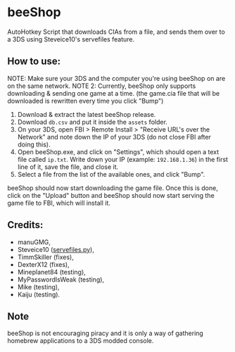 # beeShop
AutoHotkey Script that downloads CIAs from a file, and sends them over to a 3DS using Steveice10's servefiles feature.

## How to use:

NOTE: Make sure your 3DS and the computer you're using beeShop on are on the same network.
NOTE 2: Currently, beeShop only supports downloading & sending one game at a time. (the game.cia file that will be downloaded is rewritten every time you click "Bump")

1. Download & extract the latest beeShop release.
2. Download `db.csv` and put it inside the `assets` folder.
2. On your 3DS, open FBI > Remote Install > "Receive URL's over the Network" and note down the IP of your 3DS (do not close FBI after doing this).
4. Open beeShop.exe, and click on "Settings", which should open a text file called `ip.txt`. Write down your IP (example: `192.168.1.36`) in the first line of it, save the file, and close it.
5. Select a file from the list of the available ones, and click "Bump".

beeShop should now start downloading the game file. Once this is done, click on the "Upload" button and beeShop should now start serving the game file to FBI, which will install it.

## Credits:
* manuGMG,
* Steveice10 ([servefiles.py](https://github.com/Steveice10/FBI/tree/master/servefiles)),
* TimmSkiller (fixes), 
* DexterX12 (fixes),
* Mineplanet84 (testing),
* MyPasswordIsWeak (testing),
* Mike (testing),
* Kaiju (testing).

## Note
beeShop is not encouraging piracy and it is only a way of gathering homebrew applications to a 3DS modded console.
